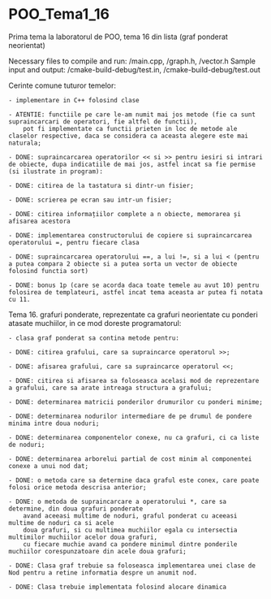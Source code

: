 # POO_Tema1_16
Prima tema la laboratorul de POO, tema 16 din lista (graf ponderat neorientat)

Necessary files to compile and run: /main.cpp, /graph.h, /vector.h
Sample input and output: /cmake-build-debug/test.in, /cmake-build-debug/test.out

Cerinte comune tuturor temelor:

    - implementare in C++ folosind clase

    - ATENTIE: functiile pe care le-am numit mai jos metode (fie ca sunt supraincarcari de operatori, fie altfel de functii),
        pot fi implementate ca functii prieten in loc de metode ale claselor respective, daca se considera ca aceasta alegere este mai naturala;

    - DONE: supraincarcarea operatorilor << si >> pentru iesiri si intrari de obiecte, dupa indicatiile de mai jos, astfel incat sa fie permise (si ilustrate in program):

    - DONE: citirea de la tastatura si dintr-un fisier;

    - DONE: scrierea pe ecran sau intr-un fisier;

    - DONE: citirea informațiilor complete a n obiecte, memorarea și afisarea acestora

    - DONE: implementarea constructorului de copiere si supraincarcarea operatorului =, pentru fiecare clasa

    - DONE: supraincarcarea operatorului ==, a lui !=, si a lui < (pentru a putea compara 2 obiecte si a putea sorta un vector de obiecte folosind functia sort)

    - DONE: bonus 1p (care se acorda daca toate temele au avut 10) pentru folosirea de templateuri, astfel incat tema aceasta ar putea fi notata cu 11.


Tema 16. grafuri ponderate, reprezentate ca grafuri neorientate cu ponderi atasate muchiilor, in ce mod doreste programatorul:

    - clasa graf ponderat sa contina metode pentru:

    - DONE: citirea grafului, care sa supraincarce operatorul >>;

    - DONE: afisarea grafului, care sa supraincarce operatorul <<;

    - DONE: citirea si afisarea sa foloseasca acelasi mod de reprezentare a grafului, care sa arate intreaga structura a grafului;

    - DONE: determinarea matricii ponderilor drumurilor cu ponderi minime;

    - DONE: determinarea nodurilor intermediare de pe drumul de pondere minima intre doua noduri;

    - DONE: determinarea componentelor conexe, nu ca grafuri, ci ca liste de noduri;

    - DONE: determinarea arborelui partial de cost minim al componentei conexe a unui nod dat;

    - DONE: o metoda care sa determine daca graful este conex, care poate folosi orice metoda descrisa anterior;

    - DONE: o metoda de supraincarcare a operatorului *, care sa determine, din doua grafuri ponderate
        avand aceeasi multime de noduri, graful ponderat cu aceeasi multime de noduri ca si acele
        doua grafuri, si cu multimea muchiilor egala cu intersectia multimilor muchiilor acelor doua grafuri,
        cu fiecare muchie avand ca pondere minimul dintre ponderile muchiilor corespunzatoare din acele doua grafuri;

    - DONE: Clasa graf trebuie sa foloseasca implementarea unei clase de Nod pentru a retine informatia despre un anumit nod.

    - DONE: Clasa trebuie implementata folosind alocare dinamica
